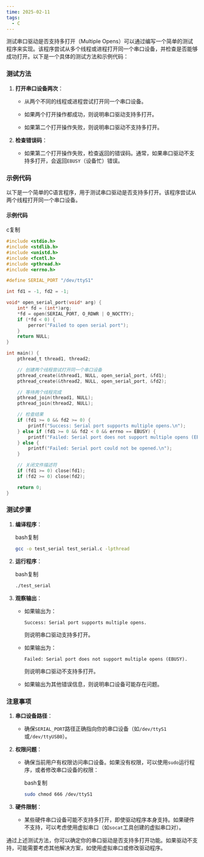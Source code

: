 ```yaml
---
time: 2025-02-11
tags:
  - C
---
```

测试串口驱动是否支持多打开（Multiple Opens）可以通过编写一个简单的测试程序来实现。该程序尝试从多个线程或进程打开同一个串口设备，并检查是否能够成功打开。以下是一个具体的测试方法和示例代码：

### 测试方法

1. **打开串口设备两次**：
    
    - 从两个不同的线程或进程尝试打开同一个串口设备。
        
    - 如果两个打开操作都成功，则说明串口驱动支持多打开。
        
    - 如果第二个打开操作失败，则说明串口驱动不支持多打开。
        
2. **检查错误码**：
    
    - 如果第二个打开操作失败，检查返回的错误码。通常，如果串口驱动不支持多打开，会返回`EBUSY`（设备忙）错误。
        

### 示例代码

以下是一个简单的C语言程序，用于测试串口驱动是否支持多打开。该程序尝试从两个线程打开同一个串口设备。

#### 示例代码

c复制

```c
#include <stdio.h>
#include <stdlib.h>
#include <unistd.h>
#include <fcntl.h>
#include <pthread.h>
#include <errno.h>

#define SERIAL_PORT "/dev/ttyS1"

int fd1 = -1, fd2 = -1;

void* open_serial_port(void* arg) {
    int* fd = (int*)arg;
    *fd = open(SERIAL_PORT, O_RDWR | O_NOCTTY);
    if (*fd < 0) {
        perror("Failed to open serial port");
    }
    return NULL;
}

int main() {
    pthread_t thread1, thread2;

    // 创建两个线程尝试打开同一个串口设备
    pthread_create(&thread1, NULL, open_serial_port, &fd1);
    pthread_create(&thread2, NULL, open_serial_port, &fd2);

    // 等待两个线程完成
    pthread_join(thread1, NULL);
    pthread_join(thread2, NULL);

    // 检查结果
    if (fd1 >= 0 && fd2 >= 0) {
        printf("Success: Serial port supports multiple opens.\n");
    } else if (fd1 >= 0 && fd2 < 0 && errno == EBUSY) {
        printf("Failed: Serial port does not support multiple opens (EBUSY).\n");
    } else {
        printf("Failed: Serial port could not be opened.\n");
    }

    // 关闭文件描述符
    if (fd1 >= 0) close(fd1);
    if (fd2 >= 0) close(fd2);

    return 0;
}
```

### 测试步骤

1. **编译程序**：
    
    bash复制
    
    ```bash
    gcc -o test_serial test_serial.c -lpthread
    ```
    
2. **运行程序**：
    
    bash复制
    
    ```bash
    ./test_serial
    ```
    
3. **观察输出**：
    
    - 如果输出为：
        
        `Success: Serial port supports multiple opens.`
        
        则说明串口驱动支持多打开。
        
    - 如果输出为：
        
        `Failed: Serial port does not support multiple opens (EBUSY).`
        
        则说明串口驱动不支持多打开。
        
    - 如果输出为其他错误信息，则说明串口设备可能存在问题。
        

### 注意事项

1. **串口设备路径**：
    
    - 确保`SERIAL_PORT`路径正确指向你的串口设备（如`/dev/ttyS1`或`/dev/ttyUSB0`）。
        
2. **权限问题**：
    
    - 确保当前用户有权限访问串口设备。如果没有权限，可以使用`sudo`运行程序，或者修改串口设备的权限：
        
        bash复制
        
        ```bash
        sudo chmod 666 /dev/ttyS1
        ```
        
3. **硬件限制**：
    
    - 某些硬件串口设备可能不支持多打开，即使驱动程序本身支持。如果硬件不支持，可以考虑使用虚拟串口（如`socat`工具创建的虚拟串口对）。
        

通过上述测试方法，你可以确定你的串口驱动是否支持多打开功能。如果驱动不支持，可能需要考虑其他解决方案，如使用虚拟串口或修改驱动程序。

